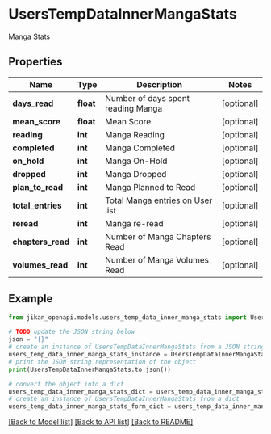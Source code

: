 # UsersTempDataInnerMangaStats

Manga Stats

## Properties

Name | Type | Description | Notes
------------ | ------------- | ------------- | -------------
**days_read** | **float** | Number of days spent reading Manga | [optional] 
**mean_score** | **float** | Mean Score | [optional] 
**reading** | **int** | Manga Reading | [optional] 
**completed** | **int** | Manga Completed | [optional] 
**on_hold** | **int** | Manga On-Hold | [optional] 
**dropped** | **int** | Manga Dropped | [optional] 
**plan_to_read** | **int** | Manga Planned to Read | [optional] 
**total_entries** | **int** | Total Manga entries on User list | [optional] 
**reread** | **int** | Manga re-read | [optional] 
**chapters_read** | **int** | Number of Manga Chapters Read | [optional] 
**volumes_read** | **int** | Number of Manga Volumes Read | [optional] 

## Example

```python
from jikan_openapi.models.users_temp_data_inner_manga_stats import UsersTempDataInnerMangaStats

# TODO update the JSON string below
json = "{}"
# create an instance of UsersTempDataInnerMangaStats from a JSON string
users_temp_data_inner_manga_stats_instance = UsersTempDataInnerMangaStats.from_json(json)
# print the JSON string representation of the object
print(UsersTempDataInnerMangaStats.to_json())

# convert the object into a dict
users_temp_data_inner_manga_stats_dict = users_temp_data_inner_manga_stats_instance.to_dict()
# create an instance of UsersTempDataInnerMangaStats from a dict
users_temp_data_inner_manga_stats_form_dict = users_temp_data_inner_manga_stats.from_dict(users_temp_data_inner_manga_stats_dict)
```
[[Back to Model list]](../README.md#documentation-for-models) [[Back to API list]](../README.md#documentation-for-api-endpoints) [[Back to README]](../README.md)


